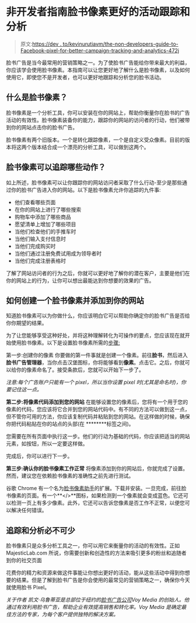 # 非开发者指南脸书像素更好的活动跟踪和分析

> 原文:[https://dev . to/kevinurutiavm/the-non-developers-guide-to-Facebook-pixel-for-better-campaign-tracking-and-analytics-472j](https://dev.to/kevinurrutiavm/the-non-developers-guide-to-facebook-pixel-for-better-campaign-tracking-and-analytics-472j)

脸书广告是当今最常用的营销策略之一。为了使脸书广告能给你带来最大的利益，你应该学会使用脸书像素。本指南可以让您更好地了解什么是脸书像素，以及如何使用它，即使您不是开发者，也可以更好地跟踪和分析您的脸书活动。

## 什么是脸书像素？

脸书像素是一个分析工具，你可以安装在你的网站上，帮助你衡量你在脸书的广告活动的有效性。脸书像素装备你的能力，跟踪你的网站的访问者的行动，他们被带到你的网站点击你的脸书广告。

脸书像素有两个旧版本。一个是转化跟踪像素，一个是自定义受众像素。目前的版本将这两个版本结合成一个漂亮的分析工具，可以做到这两个。

## 脸书像素可以追踪哪些动作？

如上所述，脸书像素可以让你跟踪你的网站访问者采取了什么行动-至少是那些通过你的脸书广告进入你的网站。以下是脸书像素允许你追踪的九件事:

*   他们查看哪些页面
*   在你的网站上进行了哪些搜索
*   购物车中添加了哪些商品
*   愿望清单上增加了哪些项目
*   当他们检查他们的手推车时
*   当他们输入支付信息时
*   当他们完成购买时
*   当他们通过注册免费试用成为领导者时
*   当他们完成注册表格时

了解了网站访问者的行为之后，你就可以更好地了解你的潜在客户，主要是他们在你的网站上的行为，让你可以想出最能达到你想要的效果的广告。

## 如何创建一个脸书像素并添加到你的网站

知道脸书像素可以为你做什么，你应该明白它可以帮助你确定你的脸书广告是否给你你期望的结果。

为了让您能够享受这种好处，并将这种理解转化为可操作的要点，您应该现在就开始使用脸书像素。以下是设置脸书像素所需的[步骤:](https://voymedia.com/facebook-pixel-wordpress/)

第一步:创建你的像素
你要做的第一件事就是创建一个像素。前往**脸书**，然后进入**脸书广告管理器**，当你点击汉堡图标，你将能够看到**像素**。点击它。之后，你就可以给你的像素命名了。接受条款后，您就可以开始下一步了。

*注意:每个广告账户只能有一个 pixel，所以当你设置 pixel 时(尤其是命名时)，你要记住这一点。*

**第二步:将像素代码添加到您的网站**
在能够设置您的像素后，您将有一个用于您的像素的代码，您应该将它合并到您的网站代码中。有不同的方法可以做到这一点，但不管你可用的方法，你应该复制代码并粘贴到您的网站。在这样做的时候，确保你把代码粘贴在你的站点的头部(在
**<head>****</head>**标签之间)。

您需要在所有页面中执行这一步。他们的行动为基础的代码，你应该把适当的网站元素，如按钮，所以一定要这样做。

完成后，你可以进行下一步。

**第三步:确认你的脸书像素工作正常**
将像素添加到你的网站后，你就完成了设置。然而，建议您在依赖脸书像素的准确性之前先进行测试。

谷歌 Chrome 有一个名为[脸书像素助手](https://chrome.google.com/webstore/detail/facebook-pixel-helper/fdgfkebogiimcoedlicjlajpkdmockpc?hl=en)的扩展。下载并安装。一旦完成，前往脸书像素的页面。有一个**</>**图标，如果检测到一个像素就会变成蓝色。它还可以检测一页上有多少像素。此外，它还可以告诉您像素是否工作不正常，以便您可以解决任何错误。

## 追踪和分析必不可少

脸书像素只是众多分析工具之一，你可以用它来衡量你的活动的有效性。正如 MajesticLab.com 所说，你需要创新和创造性的方法来吸引更多的粉丝和追随者到你的社交页面

花费你的精力和资源来做这件事能让你想出更好的活动，能从这些活动中得到你想要的结果。但是了解到脸书广告是你会使用的最常见的营销策略之一，确保你今天就使用脸书 Pixel。

*关于作者
凯文·乌鲁蒂亚是总部位于纽约的[脸书广告公司](https://voymedia.com/)Voy Media 的创始人。他通过有效利用脸书广告，帮助企业有效提高销售和转化率。Voy Media 是确定最佳方法的专家，为每个客户提供独特的解决方案。*